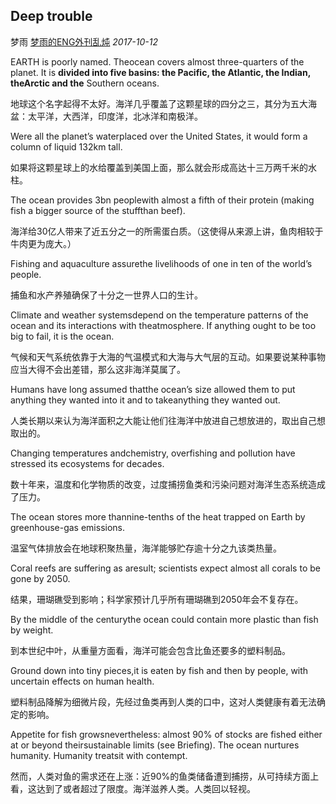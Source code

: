 ## Deep trouble

梦雨 [梦雨的ENG外刊乱炖](javascript:void(0);) *2017-10-12*

EARTH is poorly named. Theocean covers almost three-quarters of the planet. It is **divided into five basins: the Pacific, the Atlantic, the Indian, theArctic and the** Southern oceans.

地球这个名字起得不太好。海洋几乎覆盖了这颗星球的四分之三，其分为五大海盆：太平洋，大西洋，印度洋，北冰洋和南极洋。

Were all the planet’s waterplaced over the United States, it would form a column of liquid 132km tall.

如果将这颗星球上的水给覆盖到美国上面，那么就会形成高达十三万两千米的水柱。

The ocean provides 3bn peoplewith almost a fifth of their protein (making fish a bigger source of the stuffthan beef).

海洋给30亿人带来了近五分之一的所需蛋白质。（这使得从来源上讲，鱼肉相较于牛肉更为庞大。）

Fishing and aquaculture assurethe livelihoods of one in ten of the world’s people.

捕鱼和水产养殖确保了十分之一世界人口的生计。

Climate and weather systemsdepend on the temperature patterns of the ocean and its interactions with theatmosphere. If anything ought to be too big to fail, it is the ocean.

气候和天气系统依靠于大海的气温模式和大海与大气层的互动。如果要说某种事物应当大得不会出差错，那么这非海洋莫属了。

Humans have long assumed thatthe ocean’s size allowed them to put anything they wanted into it and to takeanything they wanted out.

人类长期以来认为海洋面积之大能让他们往海洋中放进自己想放进的，取出自己想取出的。

Changing temperatures andchemistry, overfishing and pollution have stressed its ecosystems for decades.

数十年来，温度和化学物质的改变，过度捕捞鱼类和污染问题对海洋生态系统造成了压力。

The ocean stores more thannine-tenths of the heat trapped on Earth by greenhouse-gas emissions.

温室气体排放会在地球积聚热量，海洋能够贮存逾十分之九该类热量。

Coral reefs are suffering as aresult; scientists expect almost all corals to be gone by 2050.

结果，珊瑚礁受到影响；科学家预计几乎所有珊瑚礁到2050年会不复存在。

By the middle of the centurythe ocean could contain more plastic than fish by weight.

到本世纪中叶，从重量方面看，海洋可能会包含比鱼还要多的塑料制品。

Ground down into tiny pieces,it is eaten by fish and then by people, with uncertain effects on human health.

塑料制品降解为细微片段，先经过鱼类再到人类的口中，这对人类健康有着无法确定的影响。

Appetite for fish growsnevertheless: almost 90% of stocks are fished either at or beyond theirsustainable limits (see Briefing). The ocean nurtures humanity. Humanity treatsit with contempt.

然而，人类对鱼的需求还在上涨：近90%的鱼类储备遭到捕捞，从可持续方面上看，这达到了或者超过了限度。海洋滋养人类。人类回以轻视。









